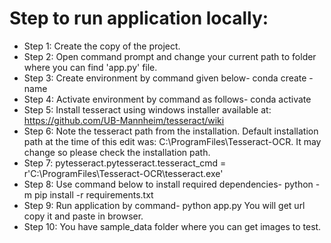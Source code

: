 # Step to run application locally:
- Step 1:	Create the copy of the project.
- Step 2: Open command prompt and change your current path
to folder where you can find 'app.py' file.
- Step 3: Create environment by command given below-
conda create -name <environment name>
- Step 4: Activate environment by command as follows-
conda activate <environment name>
- Step 5: Install tesseract using windows installer available at: https://github.com/UB-Mannheim/tesseract/wiki
- Step 6: Note the tesseract path from the installation. Default installation path at the time of this edit was: C:\ProgramFiles\Tesseract-OCR. It may change so please check the installation path.
- Step 7: pytesseract.pytesseract.tesseract_cmd = r'C:\ProgramFiles\Tesseract-OCR\tesseract.exe'
- Step 8: Use command below to install required dependencies-
python -m pip install -r requirements.txt
- Step 9: Run application by command-
python app.py
You will get url copy it and paste in browser.
- Step 10: You have sample_data folder where you can get images to test.
